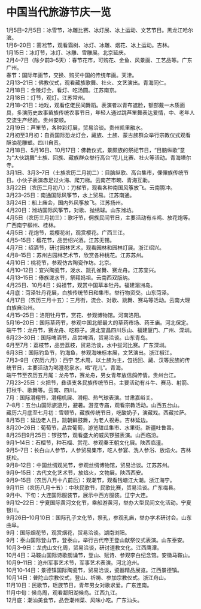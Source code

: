 # 中国当代旅游节庆一览  

1月5日–2月5日：冰雪节，冰雕比赛、冰灯展、冰上运动、文艺节目。黑龙江哈尔滨。  
1月6–20日：雾凇节，观看霜树、冰灯、冰雕、烟花、冰上运动。吉林。  
1月15日：冰灯节，冰灯、冰雕、雪雕展。北京延庆。  
2月4–7日（除夕前3–5天）：春节花市，可购花、金鱼、风景画、工艺品等。广东广州。  
春节：国际年画节，交换、购买中国的传统年画。天津。  
2月13–21日：佛教仪式，观看藏族歌舞、社火、文艺演出。青海同仁。  
2月18日：金陵灯会，看灯、吃汤圆。江苏南京。  
2月18日：灯节，观灯。江苏常州。  
2月18–21日：地戏，观看仡佬民间舞蹈。表演者以青布遮脸，额部戴一木质面具，多演历史故事苗族传统农事节日，年轻人通过跳芦笙舞表达爱情，中、老年人交流生产经验。贵州安顺。  
2月19日：芦笙节，各种彩灯展，贸易洽谈。贵州凯里融水。  
2月初至3月初：自贡国际恐龙灯会，藏族、土族、蒙古族群众举行宗教仪式观看酥油花雕塑。四川自贡。  
2月18日、5月16日、10月17日：佛教仪式，景颇族的祭祀节日，“目脑纵歌”意为“大伙跳舞”土族、回族、藏族群众举行高台“花儿比赛、社火等活动。青海塔尔寺。  
3月1日、3月3–7日（土族农历二月初二）：目脑纵歌、高台集市，傈僳族传统节日。小伙子表演赤足过火海、爬刀梯。云南芒市畹、青海互助。  
3月22日（农历二月初八）：刀梯节，观看各种南国风筝放飞。云南腾冲。  
3月23–25日：南通国际风筝节，水上贸易。江苏南通。  
3月24日：船上庙会，国内外风筝放飞。江苏扬州。  
4月20日：潍坊国际风筝节，对歌、抛绣球。山东潍坊。  
4月5日（农历三月初三）：歌圩节，侗族民间节日，主要活动有斗鸡、放花炮等。广西南宁柳州、桂林。  
4月5日：花炮节，栽樱花树，观赏樱花。广西三江。  
4月5–15日：樱花节，品尝绍兴酒。江苏无锡。  
4月7日：绍酒节，研讨园林艺术，观看园林和园林灯展。浙江绍兴。  
4月8–15日：苏州古园林艺术节，欣赏各种桃花。江苏苏州。  
4月10日：桃花节，参观仿古陶瓷作坊。北京。  
4月10–12日：宜兴陶瓷节，泼水、跳孔雀舞、赛龙舟。江苏宜兴。  
4月13–15日：傣族泼水节，祭拜妈祖。云南西双版纳。  
4月25日、10月4日：妈祖节，观赏中国草本牡丹。福建湄洲岛。  
4月底：菏泽牡丹花展，白族传统节日和集市。举行物资交。山东菏泽。  
4月17日（农历三月十五）：三月街，流会、对歌、跳舞、赛马等活动。云南大理白族自治州。  
4月15–25日：洛阳牡丹节，赏花、参观博物馆。河南洛阳。  
5月16–20日：国际草药节，参观中国北部最大的草药市场、药王庙。河北保定。  
端午节：龙舟节，赛龙舟、吃粽子。湖北宜昌四川乐山、福建厦门、广州、深圳。  
6月23–30日：国际啤酒节，品尝啤酒，贸易洽谈。山东青岛。  
6月至7月：荔枝节，品尝荔枝，贸易洽谈，水中拔河比赛。广东深圳。  
6月3日：国际钓鱼节，钓海鱼，参观海味标本展，文艺演出。浙江椒江。  
7月3–9日（农历六月）：西宁 艺术周，以土族为主，包括回、藏、汉等民族的传统节日，主要活动为喝澄花泉水，唱“花儿”。青海。  
端午节至农历五月尾：龙舟节，赛龙舟，男女青年放信鸽传情。贵州台江。  
7月23–25日：火把节，彝语支各民族传统节日。主要活动有斗牛、赛马、射箭、打秋千、歌舞等。云南、四川。  
7月：国际滑翔节，滑翔机展、滑翔、热气球表演。甘肃嘉峪关。  
7–8月：五台山国际旅游月，避暑。游览寺庙，观看宗教活动。山西五台山。  
藏历六月底至七月初：雪顿节，藏族传统节日，吃酸奶子，演藏戏。西藏拉萨。  
8月15日：延边老人日，跳朝鲜鼓舞，为老人祝寿。吉林延边。  
8月20–26日：葡萄节，品尝葡萄，游览甜瓜集市、水果街。新疆吐鲁番。  
8月25日9月25日：锣鼓节，观看盛大的威风锣鼓表演。山西临汾。  
9月1–14日：石榴节，种石榴、赏花、参观秦王朝文化展。陕西临潼。  
9月5–7日：长白山人参节，人参贸易集市，吃人参宴、洗人参浴、放焰火。吉林抚松。  
9月8–12日：中国丝绸观光节，参观丝绸博物馆，贸易洽谈。江苏苏州。  
9月9–15日：古代文化艺术节，放焰火，文物展。陕西西安。  
9月9–15日（农历八月十八前后）：观潮节，观看钱塘江大潮。浙江海宁。  
9月11日（农历八月十五）：中秋民歌节，民歌比赛，贸易洽谈。广东梅县。  
9月中、下旬：大连国际服装节，展示中西方服装。辽宁大连。  
9月12–22日：宁夏国际黄河文化节，乘船游黄河，举办大型民间文化活动。宁夏银川。  
9月26日–10月10日：国际孔子文化节，祭孔，参观孔庙，举办学术研讨会。山东曲阜。  
9月：国际烟花节，观赏烟花，贸易洽谈。湖南浏阳。  
9月：泰山国际登山节，登泰山，举行古代帝王登山献祭仪式表演。山东泰安。  
10月3–9日：龙虎山文化周，贸易洽谈，研讨道教文化。江西鹰潭。  
10月4日：马鞍山国际诗歌朗诵节，登山、赋诗、参观李白纪念馆。安徽马鞍山。  
10月9–11日：沧州军事艺术节，军事艺术表演。河北沧州。  
10月10–14日：景德镇国际陶瓷节，贸易洽谈，瓷器精品展览。江西景德镇。  
10月14日：普陀山宗教仪式，登山、祈祷、参加宗教仪式。浙江舟山。  
11月10日：民歌节，瑶族节日，青年男女对歌求爱。广东连南。  
11月中旬：候鸟周，观看鄱阳湖候鸟。江西九江。  
12月底：潮汕美食节，品尝潮州菜、风味小吃。广东汕头。  

<!-- Last processed: 2025-08-11 04:38:03 -->
